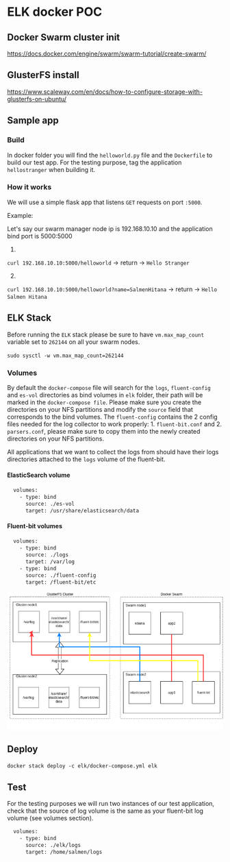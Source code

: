 # ELK docker POC

## Docker Swarm cluster init

https://docs.docker.com/engine/swarm/swarm-tutorial/create-swarm/

## GlusterFS install

https://www.scaleway.com/en/docs/how-to-configure-storage-with-glusterfs-on-ubuntu/

## Sample app

### Build

In docker folder you will find the `helloworld.py` file and the `Dockerfile` to build our test app. For the testing purpose, tag the application `hellostranger` when building it.


### How it works

We will use a simple flask app that listens `GET` requests on port `:5000`.

Example:

Let's say our swarm manager node ip is 192.168.10.10 and the application bind port is 5000:5000

1.

`curl 192.168.10.10:5000/helloworld` -> return -> `Hello Stranger`

2.

`curl 192.168.10.10:5000/helloworld?name=SalmenHitana` -> return -> `Hello Salmen Hitana`

## ELK Stack

Before running the `ELK` stack please be sure to have `vm.max_map_count` variable set to `262144` on all your swarm nodes.

`sudo sysctl -w vm.max_map_count=262144`

### Volumes

By default the `docker-compose` file will search for the `logs`, `fluent-config` and `es-vol` directories as bind volumes in `elk` folder, their path will be marked in the `docker-compose file`. Please make sure you create the directories on your NFS partitions and modify the `source` field that corresponds to the bind volumes. The `fluent-config` contains the 2 config files needed for the log collector to work properly: 1. `fluent-bit.conf` and 2. `parsers.conf`, please make sure to copy them into the newly created directories on your NFS partitions.

All applications that we want to collect the logs from should have their logs directories attached to the `logs` volume of the fluent-bit.

#### ElasticSearch volume

```
  volumes:
    - type: bind
      source: ./es-vol
      target: /usr/share/elasticsearch/data
```

#### Fluent-bit volumes

```
  volumes:
    - type: bind
      source: ./logs
      target: /var/log
    - type: bind
      source: ./fluent-config
      target: /fluent-bit/etc
```

![alt text](readme_img/binding.png?raw=true "Volume Binding")


## Deploy

`docker stack deploy -c elk/docker-compose.yml elk`


## Test

For the testing purposes we will run two instances of our test application, check that the source of log volume is the same as your fluent-bit log volume (see volumes section).

```
  volumes:
    - type: bind
      source: ./elk/logs
      target: /home/salmen/logs
```
